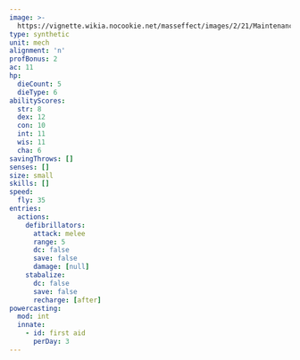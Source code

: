 ```yaml
---
image: >-
  https://vignette.wikia.nocookie.net/masseffect/images/2/21/Maintenance_Drone.png/revision/latest/scale-to-width-down/350?cb=20100909024927
type: synthetic
unit: mech
alignment: 'n'
profBonus: 2
ac: 11
hp:
  dieCount: 5
  dieType: 6
abilityScores:
  str: 8
  dex: 12
  con: 10
  int: 11
  wis: 11
  cha: 6
savingThrows: []
senses: []
size: small
skills: []
speed:
  fly: 35
entries:
  actions:
    defibrillators:
      attack: melee
      range: 5
      dc: false
      save: false
      damage: [null]
    stabalize:
      dc: false
      save: false
      recharge: [after]
powercasting:
  mod: int
  innate:
    - id: first aid
      perDay: 3
---
```


